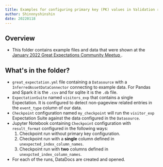 ```yaml
---
title: Examples for configuring primary key (PK) values in Validation results.
author: Shinnnyshinshin
date: 20220118
---
```

## Overview

- This folder contains example files and data that were shown at the [January 2022 Great Expectations Community Meetup
](https://www.youtube.com/watch?v=mrE-5dOdEmg&ab_channel=GreatExpectations).

## What's in the folder?

- `great_expectation.yml` file containing a `Datasource` with a `InferredAssetDataConnector` connecting to example data. For Pandas and Spark it is the `.csv` and for sqlite it is the `.db` file.
- `ExpectationSuite` named `visitors_exp` that contains a single Expectation. It is configured to detect non-pageview related entries in the `event_type` column of our data.
- `Checkpoint` configuration named `my_checkpoint` will run the `visitor_exp` Expectation Suite against the data configured in the `Datasource`.
- Jupyter Notebook containing `Checkpoint` configuration with `result_format` configured in the following ways:
    1. Checkpoint run without primary key configuration.
    2. Checkpoint run with a **single** column defined in `unexpected_index_column_names`.
    3. Checkpoint run with **two** columns defined in `unexpcted_index_column_names`.
- For each of the runs, DataDocs are created and opened.
